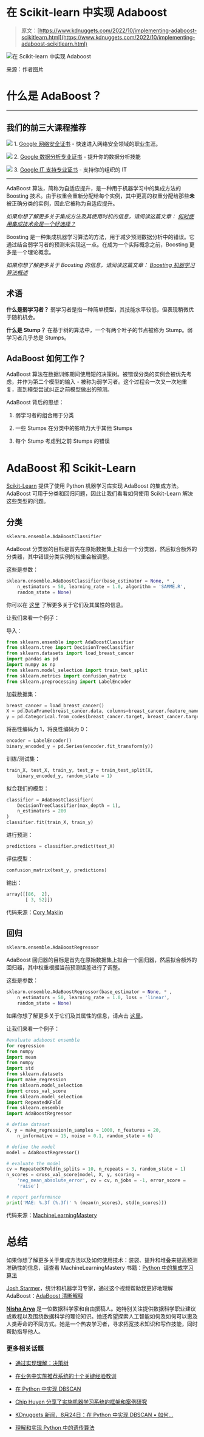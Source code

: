 # 在 Scikit-learn 中实现 Adaboost

> 原文：[https://www.kdnuggets.com/2022/10/implementing-adaboost-scikitlearn.html](https://www.kdnuggets.com/2022/10/implementing-adaboost-scikitlearn.html)

![在 Scikit-learn 中实现 Adaboost](../Images/288548afff2b6f6e99236dd18a4f56ac.png)

来源：作者图片

# 什么是 AdaBoost？

* * *

## 我们的前三大课程推荐

![](../Images/0244c01ba9267c002ef39d4907e0b8fb.png) 1\. [Google 网络安全证书](https://www.kdnuggets.com/google-cybersecurity) - 快速进入网络安全领域的职业生涯。

![](../Images/e225c49c3c91745821c8c0368bf04711.png) 2\. [Google 数据分析专业证书](https://www.kdnuggets.com/google-data-analytics) - 提升你的数据分析技能

![](../Images/0244c01ba9267c002ef39d4907e0b8fb.png) 3\. [Google IT 支持专业证书](https://www.kdnuggets.com/google-itsupport) - 支持你的组织的 IT

* * *

AdaBoost 算法，简称为自适应提升，是一种用于机器学习中的集成方法的 Boosting 技术。由于权重会重新分配给每个实例，其中更高的权重分配给那些**未**被正确分类的实例，因此它被称为自适应提升。

*如果你想了解更多关于集成方法及其使用时机的信息，请阅读这篇文章：* [*何时使用集成技术会是一个好选择？*](/2022/07/would-ensemble-techniques-good-choice.html)

Boosting 是一种集成机器学习算法的方法，用于减少预测数据分析中的错误。它通过结合弱学习者的预测来实现这一点。在成为一个实际概念之前，Boosting 更多是一个理论概念。

*如果你想了解更多关于 Boosting 的信息，请阅读这篇文章：* [*Boosting 机器学习算法概述*](/2022/07/boosting-machine-learning-algorithms-overview.html)

## 术语

**什么是弱学习者？** 弱学习者是指一种简单模型，其技能水平较低，但表现稍微优于随机机会。

**什么是 Stump？** 在基于树的算法中，一个有两个叶子的节点被称为 Stump。弱学习者几乎总是 Stumps。

## AdaBoost 如何工作？

AdaBoost 算法在数据训练期间使用短的决策树。被错误分类的实例会被优先考虑，并作为第二个模型的输入 - 被称为弱学习者。这个过程会一次又一次地重复，直到模型尝试纠正之前模型做出的预测。

AdaBoost 背后的思想：

1.  弱学习者的组合用于分类

1.  一些 Stumps 在分类中的影响力大于其他 Stumps

1.  每个 Stump 考虑到之前 Stumps 的错误

# AdaBoost 和 Scikit-Learn

[Scikit-Learn](https://scikit-learn.org/stable/modules/classes.html#module-sklearn.ensemble) 提供了使用 Python 机器学习库实现 AdaBoost 的集成方法。AdaBoost 可用于分类和回归问题，因此让我们看看如何使用 Scikit-Learn 解决这些类型的问题。

## 分类

```py
sklearn.ensemble.AdaBoostClassifier
```

AdaBoost 分类器的目标是首先在原始数据集上拟合一个分类器，然后拟合额外的分类器，其中错误分类实例的权重会被调整。

这些是参数：

```py
sklearn.ensemble.AdaBoostClassifier(base_estimator = None, * ,
    n_estimators = 50, learning_rate = 1.0, algorithm = 'SAMME.R',
    random_state = None)
```

你可以在 [这里](https://scikit-learn.org/stable/modules/generated/sklearn.ensemble.AdaBoostClassifier.html#sklearn.ensemble.AdaBoostClassifier) 了解更多关于它们及其属性的信息。

让我们来看一个例子：

导入：

```py
from sklearn.ensemble import AdaBoostClassifier
from sklearn.tree import DecisionTreeClassifier
from sklearn.datasets import load_breast_cancer
import pandas as pd
import numpy as np
from sklearn.model_selection import train_test_split
from sklearn.metrics import confusion_matrix
from sklearn.preprocessing import LabelEncoder
```

加载数据集：

```py
breast_cancer = load_breast_cancer()
X = pd.DataFrame(breast_cancer.data, columns=breast_cancer.feature_names)
y = pd.Categorical.from_codes(breast_cancer.target, breast_cancer.target_names)
```

将恶性编码为 1，将良性编码为 0：

```py
encoder = LabelEncoder()
binary_encoded_y = pd.Series(encoder.fit_transform(y))
```

训练/测试集：

```py
train_X, test_X, train_y, test_y = train_test_split(X,
    binary_encoded_y, random_state = 1)
```

拟合我们的模型：

```py
classifier = AdaBoostClassifier(
    DecisionTreeClassifier(max_depth = 1),
    n_estimators = 200
)
classifier.fit(train_X, train_y)
```

进行预测：

```py
​​predictions = classifier.predict(test_X)
```

评估模型：

```py
confusion_matrix(test_y, predictions)
```

输出：

```py
array([[86,  2],
       [ 3, 52]])

```

代码来源：[Cory Maklin](https://github.com/corymaklin/adaboost/blob/master/adaboost.ipynb)

## 回归

```py
sklearn.ensemble.AdaBoostRegressor
```

AdaBoost 回归器的目标是首先在原始数据集上拟合一个回归器，然后拟合额外的回归器，其中权重根据当前预测误差进行了调整。

这些是参数：

```py
sklearn.ensemble.AdaBoostRegressor(base_estimator = None, * ,
    n_estimators = 50, learning_rate = 1.0, loss = 'linear',
    random_state = None)
```

如果你想了解更多关于它们及其属性的信息，请点击 [这里](https://scikit-learn.org/stable/modules/generated/sklearn.ensemble.AdaBoostRegressor.html)。

让我们来看一个例子：

```py
#evaluate adaboost ensemble
for regression
from numpy
import mean
from numpy
import std
from sklearn.datasets
import make_regression
from sklearn.model_selection
import cross_val_score
from sklearn.model_selection
import RepeatedKFold
from sklearn.ensemble
import AdaBoostRegressor

# define dataset
X, y = make_regression(n_samples = 1000, n_features = 20,
    n_informative = 15, noise = 0.1, random_state = 6)

# define the model
model = AdaBoostRegressor()

# evaluate the model
cv = RepeatedKFold(n_splits = 10, n_repeats = 3, random_state = 1)
n_scores = cross_val_score(model, X, y, scoring =
    'neg_mean_absolute_error', cv = cv, n_jobs = -1, error_score =
    'raise')

# report performance
print('MAE: %.3f (%.3f)' % (mean(n_scores), std(n_scores)))
```

代码来源：[MachineLearningMastery](https://machinelearningmastery.com/adaboost-ensemble-in-python/)

# 总结

如果你想了解更多关于集成方法以及如何使用技术：装袋、提升和堆叠来提高预测准确性的信息，请查看 MachineLearningMastery 书籍：[Python 中的集成学习算法](https://machinelearningmastery.com/ensemble-learning-algorithms-with-python/)

[Josh Starmer](https://www.youtube.com/c/joshstarmer)，统计和机器学习专家，通过这个视频帮助我更好地理解 AdaBoost：[AdaBoost 清晰解释](https://www.youtube.com/watch?v=LsK-xG1cLYA&t=679s)

**[Nisha Arya](https://www.linkedin.com/in/nisha-arya-ahmed/)** 是一位数据科学家和自由撰稿人。她特别关注提供数据科学职业建议或教程以及围绕数据科学的理论知识。她还希望探索人工智能如何及如何可以惠及人类寿命的不同方式。她是一个热衷学习者，寻求拓宽技术知识和写作技能，同时帮助指导他人。

### 更多相关话题

+   [通过实现理解：决策树](https://www.kdnuggets.com/2023/02/understanding-implementing-decision-tree.html)

+   [在业务中实施推荐系统的十个关键经验教训](https://www.kdnuggets.com/2022/07/ten-key-lessons-implementing-recommendation-systems-business.html)

+   [在 Python 中实现 DBSCAN](https://www.kdnuggets.com/2022/08/implementing-dbscan-python.html)

+   [Chip Huyen 分享了实施机器学习系统的框架和案例研究](https://www.kdnuggets.com/2023/02/sphere-chip-huyen-shares-frameworks-case-studies-implementing-ml-systems.html)

+   [KDnuggets 新闻，8月24日：在 Python 中实现 DBSCAN • 如何…](https://www.kdnuggets.com/2022/n34.html)

+   [理解和实现 Python 中的遗传算法](https://www.kdnuggets.com/understanding-and-implementing-genetic-algorithms-in-python)
